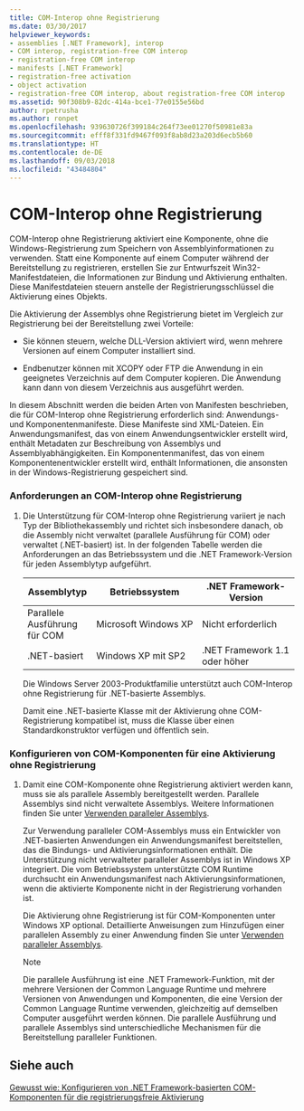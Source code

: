 ```yaml
---
title: COM-Interop ohne Registrierung
ms.date: 03/30/2017
helpviewer_keywords:
- assemblies [.NET Framework], interop
- COM interop, registration-free COM interop
- registration-free COM interop
- manifests [.NET Framework]
- registration-free activation
- object activation
- registration-free COM interop, about registration-free COM interop
ms.assetid: 90f308b9-82dc-414a-bce1-77e0155e56bd
author: rpetrusha
ms.author: ronpet
ms.openlocfilehash: 939630726f399184c264f73ee01270f50981e83a
ms.sourcegitcommit: efff8f331fd9467f093f8ab8d23a203d6ecb5b60
ms.translationtype: HT
ms.contentlocale: de-DE
ms.lasthandoff: 09/03/2018
ms.locfileid: "43484804"
---
```

# <a name="registration-free-com-interop"></a>COM-Interop ohne Registrierung
COM-Interop ohne Registrierung aktiviert eine Komponente, ohne die Windows-Registrierung zum Speichern von Assemblyinformationen zu verwenden. Statt eine Komponente auf einem Computer während der Bereitstellung zu registrieren, erstellen Sie zur Entwurfszeit Win32-Manifestdateien, die Informationen zur Bindung und Aktivierung enthalten. Diese Manifestdateien steuern anstelle der Registrierungsschlüssel die Aktivierung eines Objekts.  
  
 Die Aktivierung der Assemblys ohne Registrierung bietet im Vergleich zur Registrierung bei der Bereitstellung zwei Vorteile:  
  
-   Sie können steuern, welche DLL-Version aktiviert wird, wenn mehrere Versionen auf einem Computer installiert sind.  
  
-   Endbenutzer können mit XCOPY oder FTP die Anwendung in ein geeignetes Verzeichnis auf dem Computer kopieren. Die Anwendung kann dann von diesem Verzeichnis aus ausgeführt werden.  
  
 In diesem Abschnitt werden die beiden Arten von Manifesten beschrieben, die für COM-Interop ohne Registrierung erforderlich sind: Anwendungs- und Komponentenmanifeste. Diese Manifeste sind XML-Dateien. Ein Anwendungsmanifest, das von einem Anwendungsentwickler erstellt wird, enthält Metadaten zur Beschreibung von Assemblys und Assemblyabhängigkeiten. Ein Komponentenmanifest, das von einem Komponentenentwickler erstellt wird, enthält Informationen, die ansonsten in der Windows-Registrierung gespeichert sind.  
  
### <a name="requirements-for-registration-free-com-interop"></a>Anforderungen an COM-Interop ohne Registrierung  
  
1.  Die Unterstützung für COM-Interop ohne Registrierung variiert je nach Typ der Bibliothekassembly und richtet sich insbesondere danach, ob die Assembly nicht verwaltet (parallele Ausführung für COM) oder verwaltet (.NET-basiert) ist. In der folgenden Tabelle werden die Anforderungen an das Betriebssystem und die .NET Framework-Version für jeden Assemblytyp aufgeführt.  
  
    |Assemblytyp|Betriebssystem|.NET Framework-Version|  
    |-------------------|----------------------|----------------------------|  
    |Parallele Ausführung für COM|Microsoft Windows XP|Nicht erforderlich|  
    |.NET-basiert|Windows XP mit SP2|.NET Framework 1.1 oder höher|  
  
     Die Windows Server 2003-Produktfamilie unterstützt auch COM-Interop ohne Registrierung für .NET-basierte Assemblys.  
  
     Damit eine .NET-basierte Klasse mit der Aktivierung ohne COM-Registrierung kompatibel ist, muss die Klasse über einen Standardkonstruktor verfügen und öffentlich sein.  
  
### <a name="configuring-com-components-for-registration-free-activation"></a>Konfigurieren von COM-Komponenten für eine Aktivierung ohne Registrierung  
  
1.  Damit eine COM-Komponente ohne Registrierung aktiviert werden kann, muss sie als parallele Assembly bereitgestellt werden. Parallele Assemblys sind nicht verwaltete Assemblys.  Weitere Informationen finden Sie unter [Verwenden paralleler Assemblys](/windows/desktop/SbsCs/using-side-by-side-assemblies).  
  
     Zur Verwendung paralleler COM-Assemblys muss ein Entwickler von .NET-basierten Anwendungen ein Anwendungsmanifest bereitstellen, das die Bindungs- und Aktivierungsinformationen enthält. Die Unterstützung nicht verwalteter paralleler Assemblys ist in Windows XP integriert. Die vom Betriebssystem unterstützte COM Runtime durchsucht ein Anwendungsmanifest nach Aktivierungsinformationen, wenn die aktivierte Komponente nicht in der Registrierung vorhanden ist.  
  
     Die Aktivierung ohne Registrierung ist für COM-Komponenten unter Windows XP optional. Detaillierte Anweisungen zum Hinzufügen einer parallelen Assembly zu einer Anwendung finden Sie unter [Verwenden paralleler Assemblys](/windows/desktop/SbsCs/using-side-by-side-assemblies).  
  
    > [!NOTE]
    >  Die parallele Ausführung ist eine .NET Framework-Funktion, mit der mehrere Versionen der Common Language Runtime und mehrere Versionen von Anwendungen und Komponenten, die eine Version der Common Language Runtime verwenden, gleichzeitig auf demselben Computer ausgeführt werden können. Die parallele Ausführung und parallele Assemblys sind unterschiedliche Mechanismen für die Bereitstellung paralleler Funktionen.  
  
## <a name="see-also"></a>Siehe auch  
 [Gewusst wie: Konfigurieren von .NET Framework-basierten COM-Komponenten für die registrierungsfreie Aktivierung](../../../docs/framework/interop/configure-net-framework-based-com-components-for-reg.md)
